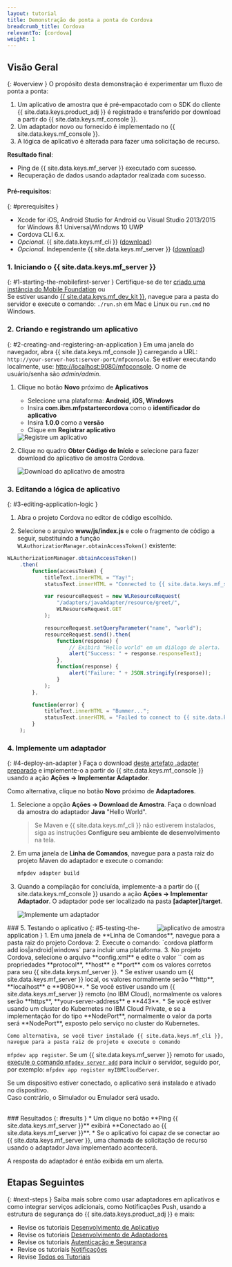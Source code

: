 ```yaml
---
layout: tutorial
title: Demonstração de ponta a ponta do Cordova
breadcrumb_title: Cordova
relevantTo: [cordova]
weight: 1
---
```

<!-- NLS_CHARSET=UTF-8 -->
## Visão Geral
{: #overview }
O propósito desta demonstração é experimentar um fluxo de ponta a ponta:

1. Um aplicativo de amostra que é pré-empacotado com o SDK do cliente {{ site.data.keys.product_adj }} é registrado e transferido por download a partir do {{ site.data.keys.mf_console }}.
2. Um adaptador novo ou fornecido é implementado no {{ site.data.keys.mf_console }}.  
3. A lógica de aplicativo é alterada para fazer uma solicitação de recurso.

**Resultado final**:

* Ping de {{ site.data.keys.mf_server }} executado com sucesso.
* Recuperação de dados usando adaptador realizada com sucesso.

#### Pré-requisitos:
{: #prerequisites }
* Xcode for iOS, Android Studio for Android ou Visual Studio 2013/2015 for Windows 8.1 Universal/Windows 10 UWP
* Cordova CLI 6.x.
* *Opcional*. {{ site.data.keys.mf_cli }} ([download]({{site.baseurl}}/downloads))
* *Opcional*. Independente {{ site.data.keys.mf_server }} ([download]({{site.baseurl}}/downloads))

### 1. Iniciando o {{ site.data.keys.mf_server }}
{: #1-starting-the-mobilefirst-server }
Certifique-se de ter [criado uma instância do Mobile Foundation](../../ibmcloud/using-mobile-foundation) ou  
Se estiver usando [{{ site.data.keys.mf_dev_kit }}](../../installation-configuration/development/mobilefirst), navegue para a pasta do servidor e execute o comando: `./run.sh` em Mac e Linux ou `run.cmd` no Windows.

### 2. Criando e registrando um aplicativo
{: #2-creating-and-registering-an-application }
Em uma janela do navegador, abra {{ site.data.keys.mf_console }} carregando a URL: `http://your-server-host:server-port/mfpconsole`. Se estiver executando localmente, use: [http://localhost:9080/mfpconsole](http://localhost:9080/mfpconsole). O nome de usuário/senha são *admin/admin*.

1. Clique no botão **Novo** próximo de **Aplicativos**
    * Selecione uma plataforma: **Android, iOS, Windows**
    * Insira **com.ibm.mfpstartercordova** como o **identificador do aplicativo**
    * Insira **1.0.0** como a **versão**
    * Clique em **Registrar aplicativo**

    <img class="gifplayer" alt="Registre um aplicativo" src="register-an-application-cordova.png"/>

2. Clique no quadro **Obter Código de Início** e selecione para fazer download do aplicativo de amostra Cordova.

    <img class="gifplayer" alt="Download do aplicativo de amostra" src="download-starter-code-cordova.png"/>

### 3. Editando a lógica de aplicativo
{: #3-editing-application-logic }
1. Abra o projeto Cordova no editor de código escolhido.

2. Selecione o arquivo **www/js/index.js** e cole o fragmento de código a seguir, substituindo a função
`WLAuthorizationManager.obtainAccessToken()` existente:

```javascript
WLAuthorizationManager.obtainAccessToken()
    .then(
        function(accessToken) {
            titleText.innerHTML = "Yay!";
            statusText.innerHTML = "Connected to {{ site.data.keys.mf_server }}";

            var resourceRequest = new WLResourceRequest(
                "/adapters/javaAdapter/resource/greet/",
                WLResourceRequest.GET
            );

            resourceRequest.setQueryParameter("name", "world");
            resourceRequest.send().then(
                function(response) {
                    // Exibirá "Hello world" em um diálogo de alerta.
                    alert("Success: " + response.responseText);
                },
                function(response) {
                    alert("Failure: " + JSON.stringify(response));
                }
            );
        },

        function(error) {
            titleText.innerHTML = "Bummer...";
            statusText.innerHTML = "Failed to connect to {{ site.data.keys.mf_server }}";
        }
    );
```

### 4. Implemente um adaptador
{: #4-deploy-an-adapter }
Faça o download [deste artefato .adapter preparado](../javaAdapter.adapter) e implemente-o a partir do
{{ site.data.keys.mf_console }} usando a ação **Ações → Implementar Adaptador**.

Como alternativa, clique no botão **Novo** próximo de **Adaptadores**.  

1. Selecione a opção **Ações → Download de Amostra**. Faça o download da amostra do adaptador **Java** "Hello World".

    > Se Maven e {{ site.data.keys.mf_cli }} não estiverem instalados, siga as instruções **Configure seu ambiente de desenvolvimento** na tela.

2. Em uma janela de **Linha de Comandos**, navegue para a pasta raiz do projeto Maven do adaptador e execute o comando:

    ```bash
    mfpdev adapter build
    ```

3. Quando a compilação for concluída, implemente-a a partir do {{ site.data.keys.mf_console }} usando a ação **Ações →
Implementar Adaptador**. O adaptador pode ser localizado na pasta **[adapter]/target**.

    <img class="gifplayer" alt="Implemente um adaptador" src="create-an-adapter.png"/>   


<img src="cordovaQuickStart.png" alt="aplicativo de amostra" style="float:right"/>
### 5. Testando o aplicativo
{: #5-testing-the-application }
1. Em uma janela de **Linha de Comandos**, navegue para a pasta raiz do projeto Cordova:
2. Execute o comando: `cordova platform add ios|android|windows` para incluir uma plataforma.
3. No projeto Cordova, selecione o arquivo **config.xml** e edite o valor `<mfp:server ... url="
"/>` com as propriedades **protocol**, **host** e **port** com os valores
corretos para seu {{ site.data.keys.mf_server }}.
    * Se estiver usando um {{ site.data.keys.mf_server }} local, os valores normalmente serão **http**,
**localhost** e **9080**.
    * Se você estiver usando um {{ site.data.keys.mf_server }} remoto (no IBM Cloud), normalmente os valores serão **https**, **your-server-address** e **443**.
    * Se você estiver usando um cluster do Kubernetes no IBM Cloud Private, e se a implementação for do tipo **NodePort**, normalmente o valor da porta será **NodePort**, exposto pelo serviço no cluster do Kubernetes.

    Como alternativa, se você tiver instalado {{ site.data.keys.mf_cli }}, navegue para a pasta raiz do projeto e execute o comando
`mfpdev app register`. Se um {{ site.data.keys.mf_server }} remoto for usado, [execute o comando `mfpdev server add`](../../application-development/using-mobilefirst-cli-to-manage-mobilefirst-artifacts/#add-a-new-server-instance) para incluir o servidor, seguido por, por exemplo: `mfpdev app register myIBMCloudServer`.

Se um dispositivo estiver conectado, o aplicativo será instalado e ativado no dispositivo.  
Caso contrário, o Simulador ou Emulador será usado.

<br clear="all"/>
### Resultados
{: #results }
* Um clique no botão **Ping {{ site.data.keys.mf_server }}** exibirá **Conectado ao
{{ site.data.keys.mf_server }}**.
* Se o aplicativo foi capaz de se conectar ao {{ site.data.keys.mf_server }}, uma chamada de solicitação de recurso usando o
adaptador Java implementado acontecerá.

A resposta do adaptador é então exibida em um alerta.

## Etapas Seguintes
{: #next-steps }
Saiba mais sobre como usar adaptadores em aplicativos e como integrar serviços adicionais, como Notificações Push, usando a estrutura de
segurança do {{ site.data.keys.product_adj }} e mais:

- Revise os tutoriais [Desenvolvimento de Aplicativo](../../application-development/)
- Revise os tutoriais [Desenvolvimento de Adaptadores](../../adapters/)
- Revise os tutoriais [Autenticação e Segurança](../../authentication-and-security/)
- Revise os tutoriais [Notificações](../../notifications/)
- Revise [Todos os Tutoriais](../../all-tutorials)

